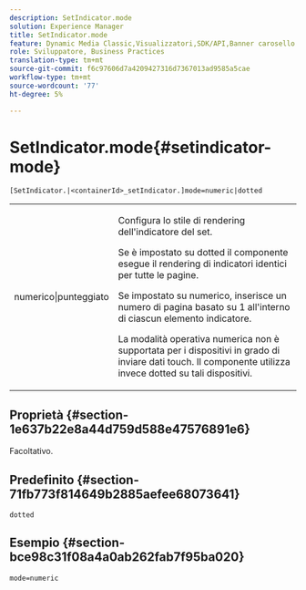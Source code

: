 ```yaml
---
description: SetIndicator.mode
solution: Experience Manager
title: SetIndicator.mode
feature: Dynamic Media Classic,Visualizzatori,SDK/API,Banner carosello
role: Sviluppatore, Business Practices
translation-type: tm+mt
source-git-commit: f6c97606d7a4209427316d7367013ad9585a5cae
workflow-type: tm+mt
source-wordcount: '77'
ht-degree: 5%

---
```



# SetIndicator.mode{#setindicator-mode}

`[SetIndicator.|<containerId>_setIndicator.]mode=numeric|dotted`

<table id="table_0BEA0B5FFDF64E5594B534B2A87A6D88"> 
 <tbody> 
  <tr> 
   <td colname="col1"> <p> <span class="codeph"> numerico|punteggiato</span> </p> </td> 
   <td colname="col2"> <p> Configura lo stile di rendering dell'indicatore del set. </p> <p>Se è impostato su <span class="codeph"> dotted</span> il componente esegue il rendering di indicatori identici per tutte le pagine. </p> <p>Se impostato su <span class="codeph"> numerico</span>, inserisce un numero di pagina basato su 1 all'interno di ciascun elemento indicatore. </p> <p>La modalità operativa <span class="codeph"> numerica</span> non è supportata per i dispositivi in grado di inviare dati touch. Il componente utilizza invece <span class="codeph"> dotted</span> su tali dispositivi. </p> </td> 
  </tr> 
 </tbody> 
</table>

## Proprietà {#section-1e637b22e8a44d759d588e47576891e6}

Facoltativo.

## Predefinito {#section-71fb773f814649b2885aefee68073641}

`dotted`

## Esempio {#section-bce98c31f08a4a0ab262fab7f95ba020}

`mode=numeric`
